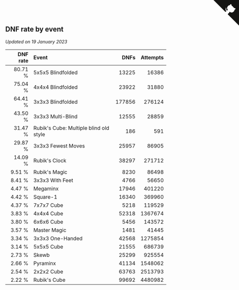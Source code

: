 ## DNF rate by event

*Updated on 19 January 2023*

| DNF rate | Event | DNFs | Attempts |
| ---: | :--- | ---: | ---: |
| 80.71 % | 5x5x5 Blindfolded | 13225 | 16386 |
| 75.04 % | 4x4x4 Blindfolded | 23922 | 31880 |
| 64.41 % | 3x3x3 Blindfolded | 177856 | 276124 |
| 43.50 % | 3x3x3 Multi-Blind | 12555 | 28859 |
| 31.47 % | Rubik's Cube: Multiple blind old style | 186 | 591 |
| 29.87 % | 3x3x3 Fewest Moves | 25957 | 86905 |
| 14.09 % | Rubik's Clock | 38297 | 271712 |
| 9.51 % | Rubik's Magic | 8230 | 86498 |
| 8.41 % | 3x3x3 With Feet | 4766 | 56650 |
| 4.47 % | Megaminx | 17946 | 401220 |
| 4.42 % | Square-1 | 16340 | 369960 |
| 4.37 % | 7x7x7 Cube | 5218 | 119529 |
| 3.83 % | 4x4x4 Cube | 52318 | 1367674 |
| 3.80 % | 6x6x6 Cube | 5456 | 143572 |
| 3.57 % | Master Magic | 1481 | 41445 |
| 3.34 % | 3x3x3 One-Handed | 42568 | 1275854 |
| 3.14 % | 5x5x5 Cube | 21555 | 686739 |
| 2.73 % | Skewb | 25299 | 925554 |
| 2.66 % | Pyraminx | 41134 | 1548062 |
| 2.54 % | 2x2x2 Cube | 63763 | 2513793 |
| 2.22 % | Rubik's Cube | 99692 | 4480982 |


<a href="https://github.com/JustinTimeCuber/wca_statistics" class="github-corner" aria-label="View source on Github"><svg width="80" height="80" viewBox="0 0 250 250" style="fill:#151513; color:#fff; position: absolute; top: 0; border: 0; right: 0;" aria-hidden="true"><path d="M0,0 L115,115 L130,115 L142,142 L250,250 L250,0 Z"></path><path d="M128.3,109.0 C113.8,99.7 119.0,89.6 119.0,89.6 C122.0,82.7 120.5,78.6 120.5,78.6 C119.2,72.0 123.4,76.3 123.4,76.3 C127.3,80.9 125.5,87.3 125.5,87.3 C122.9,97.6 130.6,101.9 134.4,103.2" fill="currentColor" style="transform-origin: 130px 106px;" class="octo-arm"></path><path d="M115.0,115.0 C114.9,115.1 118.7,116.5 119.8,115.4 L133.7,101.6 C136.9,99.2 139.9,98.4 142.2,98.6 C133.8,88.0 127.5,74.4 143.8,58.0 C148.5,53.4 154.0,51.2 159.7,51.0 C160.3,49.4 163.2,43.6 171.4,40.1 C171.4,40.1 176.1,42.5 178.8,56.2 C183.1,58.6 187.2,61.8 190.9,65.4 C194.5,69.0 197.7,73.2 200.1,77.6 C213.8,80.2 216.3,84.9 216.3,84.9 C212.7,93.1 206.9,96.0 205.4,96.6 C205.1,102.4 203.0,107.8 198.3,112.5 C181.9,128.9 168.3,122.5 157.7,114.1 C157.9,116.9 156.7,120.9 152.7,124.9 L141.0,136.5 C139.8,137.7 141.6,141.9 141.8,141.8 Z" fill="currentColor" class="octo-body"></path></svg></a><style>.github-corner:hover .octo-arm{animation:octocat-wave 560ms ease-in-out}@keyframes octocat-wave{0%,100%{transform:rotate(0)}20%,60%{transform:rotate(-25deg)}40%,80%{transform:rotate(10deg)}}@media (max-width:500px){.github-corner:hover .octo-arm{animation:none}.github-corner .octo-arm{animation:octocat-wave 560ms ease-in-out}}</style>

